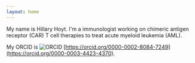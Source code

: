 ```yaml
---
layout: home
---
```

My name is Hillary Hoyt. I'm a immunologist working on chimeric antigen receptor (CAR) T cell therapies to treat acute myeloid leukemia (AML).

My ORCID is <img src="https://orcid.org/sites/default/files/images/orcid_16x16(1).gif" alt="ORCID" />
[https://orcid.org/0000-0002-8084-7249](https://orcid.org/0000-0003-4423-4370).

